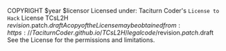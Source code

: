 [//]: # ( ------------------------------------------------------------------ {c)
[//]: # ( COPYRIGHT 2022 Dwij Bavisi <dwijbavisi@gmail.com>                  {c)
[//]: # ( Licensed under:                                                    {c)
[//]: # (     Taciturn Coder's `License to Hack` License                     {c)
[//]: # (     TCsL2H 0.0.1                                                   {c)
[//]: # ( A copy of the License may be obtained from:                        {c)
[//]: # (     https://TaciturnCoder.github.io/TCsL2H/legalcode/0.0.1         {c)
[//]: # ( See the License for the permissions and limitations.               {c)
[//]: # ( ------------------------------------------------------------------ {c)

COPYRIGHT $year $licensor
Licensed under:
    Taciturn Coder's `License to Hack` License
    TCsL2H $revision.$patch.$draft
A copy of the License may be obtained from:
    https://TaciturnCoder.github.io/TCsL2H/legalcode/$revision.$patch.$draft
See the License for the permissions and limitations.

